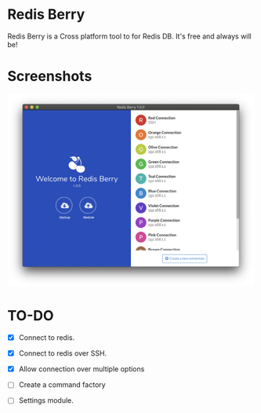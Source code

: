 # Redis Berry
Redis Berry is a Cross platform tool to for Redis DB. It's free and always will be!

# Screenshots
![Welcome Screen](documentaion/screenshots/Welcome.png)

# TO-DO
- [x] Connect to redis.
- [X] Connect to redis over SSH.
- [x] Allow connection over multiple options
- [ ] Create a command factory
- [ ] Settings module.


